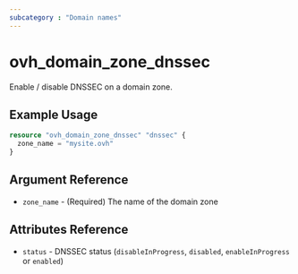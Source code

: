 ```yaml
---
subcategory : "Domain names"
---
```


# ovh_domain_zone_dnssec

Enable / disable DNSSEC on a domain zone.

## Example Usage

```terraform
resource "ovh_domain_zone_dnssec" "dnssec" {
  zone_name = "mysite.ovh"
}
```

## Argument Reference

* `zone_name` - (Required) The name of the domain zone

## Attributes Reference

* `status` - DNSSEC status (`disableInProgress`, `disabled`, `enableInProgress` or `enabled`)
